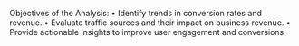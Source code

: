Objectives of the Analysis:
•	Identify trends in conversion rates and revenue.
•	Evaluate traffic sources and their impact on business revenue.
•	Provide actionable insights to improve user engagement and conversions.
